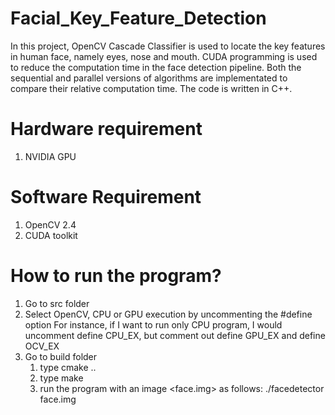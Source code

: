 # Facial_Key_Feature_Detection
In this project, OpenCV Cascade Classifier is used to locate the key features
in human face, namely eyes, nose and mouth. CUDA programming is 
used to reduce the computation time in the face detection pipeline.
Both the sequential and parallel versions of algorithms are 
implementated to compare their relative computation time.
The code is written in C++.

# Hardware requirement
1. NVIDIA GPU

# Software Requirement
1. OpenCV 2.4
2. CUDA toolkit

# How to run the program?
1. Go to src folder
2. Select OpenCV, CPU or GPU execution by uncommenting the #define option
   For instance, if I want to run only CPU program, I would uncomment 
   define CPU_EX, but comment out define GPU_EX and define OCV_EX
3. Go to build folder
	1. type cmake ..
	2. type make
	3. run the program with an image <face.img> as follows:
		./facedetector face.img  
